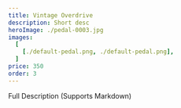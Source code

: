 ```yaml
---
title: Vintage Overdrive
description: Short desc
heroImage: ./pedal-0003.jpg
images:
  [
    [./default-pedal.png, ./default-pedal.png],
  ]
price: 350
order: 3
---
```


Full Description 
(Supports Markdown)
